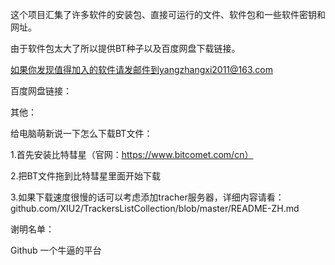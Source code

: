 这个项目汇集了许多软件的安装包、直接可运行的文件、软件包和一些软件密钥和网址。

由于软件包太大了所以提供BT种子以及百度网盘下载链接。

如果你发现值得加入的软件请发邮件到yangzhangxi2011@163.com

百度网盘链接：

其他：

给电脑萌新说一下怎么下载BT文件：

1.首先安装比特彗星（官网：https://www.bitcomet.com/cn）

2.把BT文件拖到比特彗星里面开始下载

3.如果下载速度很慢的话可以考虑添加tracher服务器，详细内容请看：github.com/XIU2/TrackersListCollection/blob/master/README-ZH.md

谢明名单：

Github 一个牛逼的平台
